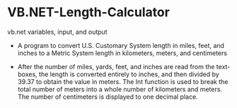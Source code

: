 # VB.NET-Length-Calculator
vb.net variables, input, and output

- A program to convert U.S. Customary System length in miles, feet, and inches to a Metric System length in kilometers, meters, and centimeters

- After the number of miles, yards, feet, and inches are read from the text-boxes, the length is converted entirely to inches, and then divided by 39.37 to obtain the value in meters.  The Int function is used to break the total number of meters into a whole number of kilometers and meters.  The number of centimeters is displayed to one decimal place.